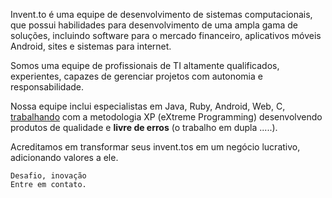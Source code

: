 Invent.to é uma equipe de desenvolvimento de sistemas computacionais, que possui habilidades para desenvolvimento de uma ampla gama de soluções, incluindo software para o mercado financeiro, aplicativos móveis Android, sites e sistemas para internet.

Somos uma equipe de profissionais de TI altamente qualificados, experientes, capazes de gerenciar projetos com autonomia e responsabilidade.

Nossa equipe inclui especialistas em Java, Ruby, Android, Web, C, [trabalhando](/work) com a metodologia XP (eXtreme Programming) desenvolvendo produtos de qualidade e **livre de erros** (o trabalho em dupla .....).

Acreditamos em transformar seus invent.tos em um negócio lucrativo, adicionando valores a ele.

    Desafio, inovação
    Entre em contato.
